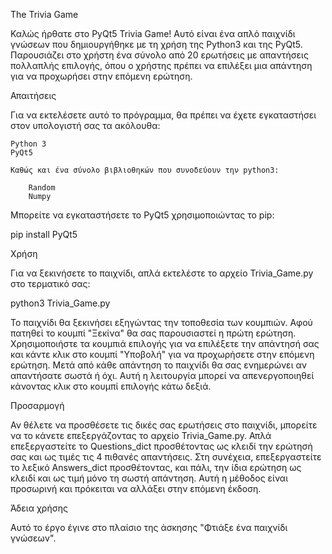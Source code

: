 The Trivia Game

Καλώς ήρθατε στο PyQt5 Trivia Game! Αυτό είναι ένα απλό παιχνίδι γνώσεων που δημιουργήθηκε με τη χρήση της Python3 και της PyQt5. Παρουσιάζει στο χρήστη
ένα σύνολο από 20 ερωτήσεις με απαντήσεις πολλαπλής επιλογής, όπου ο χρήστης πρέπει να επιλέξει μια απάντηση για να προχωρήσει στην επόμενη ερώτηση.

Απαιτήσεις

Για να εκτελέσετε αυτό το πρόγραμμα, θα πρέπει να έχετε εγκαταστήσει στον υπολογιστή σας τα ακόλουθα:

    Python 3
    PyQt5

    Καθώς και ένα σύνολο βιβλιοθηκών που συνοδεύουν την python3:
    
        Random
        Numpy 

Μπορείτε να εγκαταστήσετε το PyQt5 χρησιμοποιώντας το pip:

pip install PyQt5

Χρήση

Για να ξεκινήσετε το παιχνίδι, απλά εκτελέστε το αρχείο Trivia_Game.py στο τερματικό σας:

python3 Trivia_Game.py

Το παιχνίδι θα ξεκινήσει εξηγώντας την τοποθεσία των κουμπιών. Αφού πατηθεί το κουμπί "Ξεκίνα" θα σας παρουσιαστεί η πρώτη ερώτηση. Χρησιμοποιήστε τα
κουμπιά επιλογής για να επιλέξετε την απάντησή σας και κάντε κλικ στο κουμπί "Υποβολή" για να προχωρήσετε στην επόμενη ερώτηση. Μετά από κάθε απάντηση το
παιχνίδι θα σας ενημερώνει αν απαντήσατε σωστά ή όχι. Αυτή η λειτουργία μπορεί να απενεργοποιηθεί κάνοντας κλικ στο κουμπί επιλογής κάτω δεξιά.

Προσαρμογή

Αν θέλετε να προσθέσετε τις δικές σας ερωτήσεις στο παιχνίδι, μπορείτε να το κάνετε επεξεργάζοντας το αρχείο Trivia_Game.py. Απλά επεξεργαστείτε το
Questions_dict προσθέτοντας ως κλειδί την ερώτησή σας και ως τιμές τις 4 πιθανές απαντήσεις. Στη συνέχεια, επεξεργαστείτε το λεξικό Answers_dict
προσθέτοντας, και πάλι, την ίδια ερώτηση ως κλειδί και ως τιμή μόνο τη σωστή απάντηση.
Αυτή η μέθοδος είναι προσωρινή και πρόκειται να αλλάξει στην επόμενη έκδοση.

Άδεια χρήσης

Αυτό το έργο έγινε στο πλαίσιο της άσκησης "Φτιάξε ένα παιχνίδι γνώσεων".

